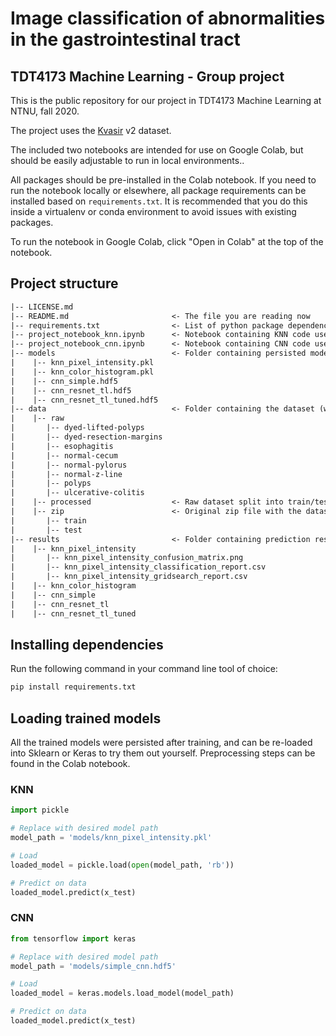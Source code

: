 # Image classification of abnormalities in the gastrointestinal tract
## TDT4173 Machine Learning - Group project

This is the public repository for our project in TDT4173 Machine Learning at NTNU, fall 2020.

The project uses the [Kvasir](https://datasets.simula.no/kvasir/) v2 dataset.

The included two notebooks are intended for use on Google Colab, but should be easily adjustable to run in local environments..

All packages should be pre-installed in the Colab notebook. If you need to run the notebook locally or elsewhere, all package requirements can be installed based on ```requirements.txt```. It is recommended that you do this inside a virtualenv or conda environment to avoid issues with existing packages.

To run the notebook in Google Colab, click "Open in Colab" at the top of the notebook.

## Project structure

```txt
|-- LICENSE.md
|-- README.md                       <- The file you are reading now
|-- requirements.txt                <- List of python package dependencies
|-- project_notebook_knn.ipynb      <- Notebook containing KNN code used in the project
|-- project_notebook_cnn.ipynb      <- Notebook containing CNN code used in the project
|-- models                          <- Folder containing persisted models
|    |-- knn_pixel_intensity.pkl
|    |-- knn_color_histogram.pkl
|    |-- cnn_simple.hdf5
|    |-- cnn_resnet_tl.hdf5
|    |-- cnn_resnet_tl_tuned.hdf5
|-- data                            <- Folder containing the dataset (will be populated by the notebook)
|    |-- raw
|       |-- dyed-lifted-polyps
|       |-- dyed-resection-margins
|       |-- esophagitis
|       |-- normal-cecum
|       |-- normal-pylorus
|       |-- normal-z-line
|       |-- polyps
|       |-- ulcerative-colitis
|    |-- processed                  <- Raw dataset split into train/test (will be populated by the notebook)
|    |-- zip                        <- Original zip file with the dataset (will be populated by the notebook)
|       |-- train
|       |-- test
|-- results                         <- Folder containing prediction results and evaluation
|    |-- knn_pixel_intensity
|       |-- knn_pixel_intensity_confusion_matrix.png
|       |-- knn_pixel_intensity_classification_report.csv
|       |-- knn_pixel_intensity_gridsearch_report.csv
|    |-- knn_color_histogram
|    |-- cnn_simple
|    |-- cnn_resnet_tl
|    |-- cnn_resnet_tl_tuned
```

## Installing dependencies
Run the following command in your command line tool of choice:

```bash
pip install requirements.txt
```

## Loading trained models

All the trained models were persisted after training, and can be re-loaded into Sklearn or Keras to try them out yourself. Preprocessing steps can be found in the Colab notebook.

### KNN

```python
import pickle

# Replace with desired model path
model_path = 'models/knn_pixel_intensity.pkl'

# Load
loaded_model = pickle.load(open(model_path, 'rb'))

# Predict on data
loaded_model.predict(x_test)
```

### CNN

```python
from tensorflow import keras

# Replace with desired model path
model_path = 'models/simple_cnn.hdf5'

# Load
loaded_model = keras.models.load_model(model_path)

# Predict on data
loaded_model.predict(x_test)
```